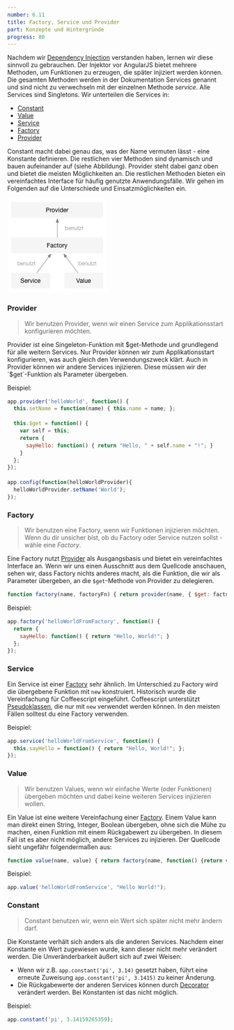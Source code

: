 ```yaml
---
number: 6.11
title: Factory, Service und Provider
part: Konzepte und Hintergründe
progress: 80
---
```


Nachdem wir [Dependency Injection](#dependency-injection) verstanden haben, lernen wir diese sinnvoll zu gebrauchen. Der Injektor vor AngularJS bietet mehrere Methoden, um Funktionen zu erzeugen, die später injiziert werden können. Die gesamten Methoden werden in der Dokumentation Services genannt und sind nicht zu verwechseln mit der einzelnen Methode *service*. Alle Services sind Singletons. Wir unterteilen die Services in:

* [Constant](#constant)
* [Value](#value)
* [Service](#service)
* [Factory](#factory)
* [Provider](#provider)

Constant macht dabei genau das, was der Name vermuten lässt - eine Konstante definieren. Die restlichen vier Methoden sind dynamisch und bauen aufeinander auf (siehe Abbildung). Provider steht dabei ganz oben und bietet die meisten Möglichkeiten an. Die restlichen Methoden bieten ein vereinfachtes Interface für häufig genutzte Anwendungsfälle. Wir gehen im Folgenden auf die Unterschiede und Einsatzmöglichkeiten ein.

![AngularJS - Root Scope](images/figures/services.png)


### Provider

> Wir benutzen Provider, wenn wir einen Service zum Applikationsstart konfigurieren möchten.

Provider ist eine Singeleton-Funktion mit $get-Methode und grundlegend für alle weitern Services. Nur Provider können wir zum Applikationsstart konfigurieren, was auch gleich den Verwendungszweck klärt. Auch in Provider können wir andere Services injizieren. Diese müssen wir der `$get`-Funktion als Parameter übergeben.

Beispiel:

~~~javascript
app.provider('helloWorld', function() {
  this.setName = function(name) { this.name = name; };

  this.$get = function() {
    var self = this;
    return {
      sayHello: function() { return "Hello, " + self.name + "!"; }
    }
  };
});

app.config(function(helloWorldProvider){
  helloWorldProvider.setName('World');
});
~~~


### Factory

> Wir benutzen eine Factory, wenn wir Funktionen injizieren möchten. Wenn du dir unsicher bist, ob du Factory oder Service nutzen sollst - wähle eine *Factory*.

Eine Factory nutzt [Provider](#provider) als Ausgangsbasis und bietet ein vereinfachtes Interface an. Wenn wir uns einen Ausschnitt aus dem Quellcode anschauen, sehen wir, dass Factory nichts anderes macht, als die Funktion, die wir als Parameter übergeben, an die  `$get`-Methode von Provider zu delegieren.

~~~javascript
function factory(name, factoryFn) { return provider(name, { $get: factoryFn }); }
~~~

Beispiel:

~~~javascript
app.factory('helloWorldFromFactory', function() {
  return {
    sayHello: function() { return "Hello, World!"; }
  };
});
~~~


### Service

Ein Service ist einer [Factory](#factory) sehr ähnlich. Im Unterschied zu Factory wird die übergebene Funktion mit `new` konstruiert. Historisch wurde die Vereinfachung für Coffeescript eingeführt. Coffeescript unterstützt [Pseudoklassen](http://coffeescript.org/#classes), die nur mit `new` verwendet werden können. In den meisten Fällen solltest du eine Factory verwenden.

Beispiel:

~~~javascript
app.service('helloWorldFromService', function() {
  this.sayHello = function() { return "Hello, World!"; };
});
~~~


### Value

> Wir benutzen Values, wenn wir einfache Werte (oder Funktionen) übergeben möchten und dabei keine weiteren Services injizieren wollen.

Ein Value ist eine weitere Vereinfachung einer [Factory](#factory). Einem Value kann man direkt einen String, Integer, Boolean übergeben, ohne sich die Mühe zu machen, einen Funktion mit einem Rückgabewert zu übergeben. In diesem Fall ist es aber nicht möglich, andere Services zu injizieren. Der Quellcode sieht ungefähr folgendermaßen aus:

~~~javascript
function value(name, value) { return factory(name, function() {return value;}); }
~~~


Beispiel:

~~~javascript
app.value('helloWorldFromService', "Hello World!");
~~~


### Constant

> Constant benutzen wir, wenn ein Wert sich später nicht mehr ändern darf.

Die Konstante verhält sich anders als die anderen Services. Nachdem einer Konstante ein Wert zugewiesen wurde, kann dieser nicht mehr verändert werden. Die Unveränderbarkeit äußert sich auf zwei Weisen:

* Wenn wir z.B. `app.constant('pi', 3.14)` gesetzt haben, führt eine erneute Zuweisung `app.constant('pi', 3.1415)` zu keiner Änderung.
* Die Rückgabewerte der anderen Services können durch [Decorator](#decorator) verändert werden. Bei Konstanten ist das nicht möglich.

Beispiel:

~~~javascript
app.constant('pi', 3.14159265359);
~~~



